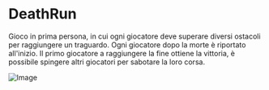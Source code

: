 # DeathRun

Gioco in prima persona, in cui ogni giocatore deve superare diversi ostacoli per raggiungere un traguardo.
Ogni giocatore dopo la morte è riportato all'inizio.
Il primo giocatore a raggiungere la fine ottiene la vittoria, è possibile spingere altri giocatori per sabotare la loro corsa.

![Image](https://static.wikia.nocookie.net/muc/images/e/ed/Y_158zv_400x400.png/revision/latest?cb=20211016152633)
